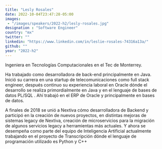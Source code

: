 ```yaml
---
title: "Lesly Rosales"
date: 2022-10-04T23:47:28-05:00
images: 
 - "/images/speakers/2022-h2/lesly-rosales.jpg"
designation : "Software Engineer"
country: "mx"
twitter: ""
linkedin: "https://www.linkedin.com/in/leslie-rosales-74316a13a/"
github: ""
year: "2022-h2"
---
```


Ingeniera en Tecnologías Computacionales en el Tec de Monterrey.

Ha trabajado como desarrolladora de back-end principalmente en Java. Inició su carrera en una startup de telecomunicaciones como full stack engineer, después continuo su experiencia laboral en Oracle dónde el desarrollo se realiza primordialmente en Java y en el lenguaje de bases de datos PL/SQL . Ahí trabajó en el ERP de Oracle y principalmente en bases de datos.

A finales de 2018 se unió a Nextiva cómo desarrolladora de Backend y participó en la creación de nuevos proyectos, en distintas mejoras de sistemas legacy de Nextiva, creación de microservicios para la migración de algunos servicios legacy a herramientas más actuales. Y ahora se desempeña como  parte del equipo de Inteligencia Artificial  actualmente trabajando en el proyecto de Transcripción dónde el lenguaje de programación utilizado es Python y C++